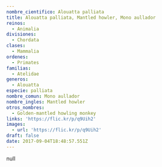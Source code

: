 ```yaml
---
nombre_cientifico: Alouatta palliata
title: Alouatta palliata, Mantled howler, Mono aullador
reinos:
  - Animalia
divisiones:
  - Chordata
clases:
  - Mammalia
ordenes:
  - Primates
familias:
  - Atelidae
generos:
  - Alouatta
especie: palliata
nombre_comun: Mono aullador
nombre_ingles: Mantled howler
otros_nombres:
  - Golden-mantled howling monkey
links: 'https://flic.kr/p/q9Uih2'
images:
  - url: 'https://flic.kr/p/q9Uih2'
draft: false
date: 2017-09-04T18:48:57.551Z
---
```

null
